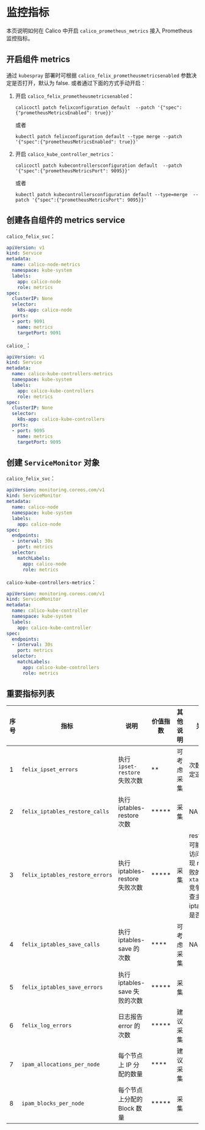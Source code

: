 # 监控指标

本页说明如何在 Calico 中开启 `calico_prometheus_metrics` 接入 Prometheus 监控指标。

## 开启组件 metrics

通过 `kubespray` 部署时可根据 `calico_felix_prometheusmetricsenabled` 参数决定是否打开，默认为 false. 或者通过下面的方式手动开启：

1. 开启 `calico_felix_prometheusmetricsenabled`：

    ```shell
    calicoctl patch felixconfiguration default  --patch '{"spec":{"prometheusMetricsEnabled": true}}'
    ```

    或者

    ```shell
    kubectl patch felixconfiguration default --type merge --patch '{"spec":{"prometheusMetricsEnabled": true}}'
    ```

2. 开启 `calico_kube_controller_metrics`：

    ```shell
    calicoctl patch kubecontrollersconfiguration default  --patch '{"spec":{"prometheusMetricsPort": 9095}}'
    ```

    或者

    ```shell
    kubectl patch kubecontrollersconfiguration default --type=merge  --patch '{"spec":{"prometheusMetricsPort": 9095}}'
    ```

## 创建各自组件的 metrics service

`calico_felix_svc`：

```yaml
apiVersion: v1
kind: Service
metadata:
  name: calico-node-metrics
  namespace: kube-system
  labels:
    app: calico-node
    role: metrics
spec:
  clusterIP: None
  selector:
    k8s-app: calico-node
  ports:
  - port: 9091
    name: metrics
    targetPort: 9091
```

`calico_`：

```yaml
apiVersion: v1
kind: Service
metadata:
  name: calico-kube-controllers-metrics
  namespace: kube-system
  labels:
    app: calico-kube-controllers
    role: metrics
spec:
  clusterIP: None
  selector:
    k8s-app: calico-kube-controllers
  ports:
  - port: 9095
    name: metrics
    targetPort: 9095
```

## 创建 `ServiceMonitor` 对象

`calico_felix_svc`：

```yaml
apiVersion: monitoring.coreos.com/v1
kind: ServiceMonitor
metadata:
  name: calico-node
  namespace: kube-system
  labels:
    app: calico-node
spec:
  endpoints:
  - interval: 30s
    port: metrics
  selector:
    matchLabels:
      app: calico-node
      role: metrics
```

`calico-kube-controllers-metrics`：

```yaml
apiVersion: monitoring.coreos.com/v1
kind: ServiceMonitor
metadata:
  name: calico-kube-controller
  namespace: kube-system
  labels:
    app: calico-kube-controller
spec:
  endpoints:
  - interval: 30s
    port: metrics
  selector:
    matchLabels:
      app: calico-kube-controllers
      role: metrics
```

## 重要指标列表

| 序号 | 指标   | 说明   | 价值指数 | 其他说明 | 关联问题 |
|---------|-------------|-----------------------------------------|----------|--------|------|
| 1 | `felix_ipset_errors`| 执行 `ipset-restore` 失败次数 | ** | 可考虑采集 | 次数 +1 不一定造成问题
| 2 | `felix_iptables_restore_calls` | 执行 iptables-restore 次数 | ***** | 采集 | NA
| 3 | `felix_iptables_restore_errors` | 执行 iptables-restore 失败次数 | *****| 采集 | restore 失败可能造成 Pod 访问失败，出现 restore 失败的原因可能`xtables_lock` 竞争失败，检查主机上 iptables 数量是否过多
| 4 | `felix_iptables_save_calls` | 执行 iptables-save 的次数 | **** | 可考虑采集 | NA
| 5 | `felix_iptables_save_errors`| 执行 iptables-save 失败的次数 | ***** | 采集 |
| 6 | `felix_log_errors` | 日志报告 error 的次数 | ***** | 建议采集
| 7 | `ipam_allocations_per_node` | 每个节点上 IP 分配的数量 | **** | 建议采集
| 8 | `ipam_blocks_per_node` | 每个节点上分配的 Block 数量 | ***** | 采集 |

